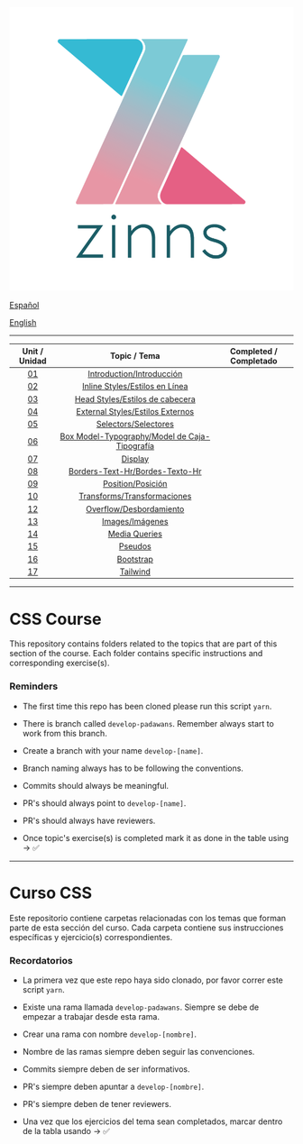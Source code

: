![zinns.io](zinns.png)

[Español](#curso-css)

[English](#css-course)

---

<!-- prettier-ignore -->
|             Unit / Unidad              |                                   Topic / Tema                                    | Completed / Completado |
| :------------------------------------: | :-------------------------------------------------------------------------------: | :--------------------: |
|        [01](./src/01/intro.md)         |                  [Introduction/Introducción](./src/01/intro.md)                   |                        |
|    [02](./src/02/inline-styles.md)     |            [Inline Styles/Estilos en Línea](./src/02/inline-styles.md)            |                        |
|     [03](./src/03/head-styles.md)      |            [Head Styles/Estilos de cabecera](./src/03/head-styles.md)             |                        |
|   [04](./src/04/external-styles.md)    |          [External Styles/Estilos Externos](./sr4/03/external-styles.md)          |                        |
|      [05](./src/05/selectors.md)       |                   [Selectors/Selectores](./src/05/selectors.md)                   |                        |
| [06](./src/06/box-model-typography.md) | [Box Model-Typography/Model de Caja-Tipografía](./src/06/box-model-typography.md) |                        |
|       [07](./src/07/display.md)        |                         [Display](./src/07/display.md.md)                         |                        |
|   [08](./src/08/borders-text-hr.md)    |         [Borders-Text-Hr/Bordes-Texto-Hr](./src/08/borders-text-hr.md.md)         |                        |
|       [09](./src/09/position.md)       |                   [Position/Posición](./src/09/position.md.md)                    |                        |
|      [10](./src/10/transforms.md)      |             [Transforms/Transformaciones](./src/10/transforms.md.md)              |                        |
|       [12](./src/12/overflow.md)        |                [Overflow/Desbordamiento](./src/12/overflow.md.md)                   |                        |
|        [13](./src/13/images.md)        |                     [Images/Imágenes](./src/13/images.md.md)                      |                        |
|    [14](./src/14/media-queries.md)     |                   [Media Queries](./src/14/media-queries.md.md)                   |                        |
|       [15](./src/15/pseudos.md)        |                         [Pseudos](./src/15/pseudos.md.md)                         |                        |
|      [16](./src/16/bootstrap.md)       |                       [Bootstrap](./src/16/bootstrap.md.md)                       |                        |
|       [17](./src/17/tailwind.md)       |                        [Tailwind](./src/17/tailwind.md.md)                        |                        |

---

# CSS Course

This repository contains folders related to the topics that are part of this section of the course. Each folder contains specific instructions and corresponding exercise(s).

### Reminders

- The first time this repo has been cloned please run this script `yarn`.

- There is branch called `develop-padawans`. Remember always start to work from this branch.

- Create a branch with your name `develop-[name]`.

- Branch naming always has to be following the conventions.

- Commits should always be meaningful.

- PR's should always point to `develop-[name]`.

- PR's should always have reviewers.

- Once topic's exercise(s) is completed mark it as done in the table using -> ✅

---

# Curso CSS

Este repositorio contiene carpetas relacionadas con los temas que forman parte de esta sección del curso. Cada carpeta contiene sus instrucciones específicas y ejercicio(s) correspondientes.

### Recordatorios

- La primera vez que este repo haya sido clonado, por favor correr este script `yarn`.

- Existe una rama llamada `develop-padawans`. Siempre se debe de empezar a trabajar desde esta rama.

- Crear una rama con nombre `develop-[nombre]`.

- Nombre de las ramas siempre deben seguir las convenciones.

- Commits siempre deben de ser informativos.

- PR's siempre deben apuntar a `develop-[nombre]`.

- PR's siempre deben de tener reviewers.

- Una vez que los ejercicios del tema sean completados, marcar dentro de la tabla usando -> ✅

